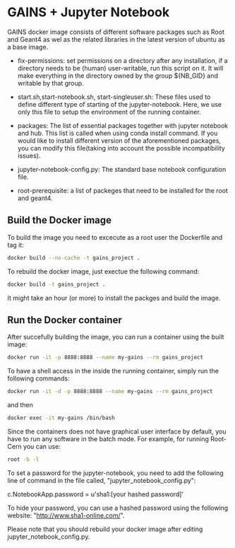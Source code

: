 # GAINS + Jupyter Notebook 


GAINS docker image consists of different software packages such as Root and Geant4 as wel as the related libraries in the latest version of ubuntu as a base image.

* fix-permissions: set permissions on a directory after any installation, if a directory needs to be (human) user-writable, run this script on it. It will make everything in the directory owned by the group ${NB_GID} and writable by that group.

* start.sh,start-notebook.sh, start-singleuser.sh: These files used to define different type of starting of the jupyter-notebook.  Here, we use only this file to setup the environment of the running container.

* packages: The list of essential packages together with jupyter notebook and hub. This list is called when using conda install command. If you would like to install different version of the aforementioned packages, you can modify this file(taking into account the possible incompatibility issues).

* jupyter-notebook-config.py: The standard base notebook configuration file.

* root-prerequisite: a list of packeges that need to be installed for the root and geant4. 

## Build the Docker image

To build the image you need to excecute as a root user the Dockerfile and tag it:

```bash
docker build --no-cache -t gains_project .
```
To rebuild the docker image, just exectue the following command:
```bash
docker build -t gains_project .
```

It might take an hour (or more) to install the packges and build the image.

## Run the Docker container
After succefully building the image, you can run a container using the built image:

```bash
docker run -it -p 8888:8888 --name my-gains --rm gains_project
```
To have a shell access in the inside the running container, simply run the following commands:

```bash
docker run -it -d -p 8888:8888 --name my-gains --rm gains_project
```
and then 
```bash
docker exec -it my-gains /bin/bash
```

Since the containers does not have graphical user interface by default, you have to run any software in the batch mode. For example, for running Root-Cern you can use:

```bash
root -b -l
```

To set a password for the jupyter-notebook, you need to add the following line of command in the file called, "jupyter_notebook_config.py":

c.NotebookApp.password = u'sha1:[your hashed password]'

To hide your password, you can use a hashed password using the following website:
"http://www.sha1-online.com/".

Please note that you should rebuild your docker image after editing jupyter_notebook_config.py. 
